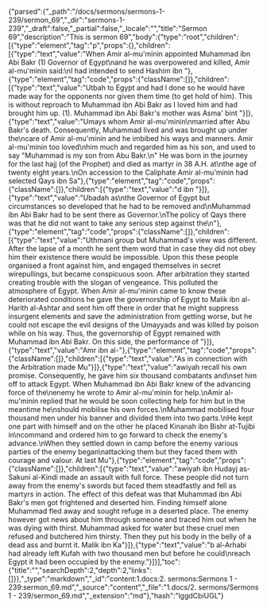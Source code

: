 {"parsed":{"_path":"/docs/sermons/sermons-1-239/sermon_69","_dir":"sermons-1-239","_draft":false,"_partial":false,"_locale":"","title":"Sermon 69","description":"This is sermon 69","body":{"type":"root","children":[{"type":"element","tag":"p","props":{},"children":[{"type":"text","value":"When Amir al-mu'minin appointed Muhammad ibn Abi Bakr (1) Governor of Egypt\nand he was overpowered and killed, Amir al-mu'minin said:\nI had intended to send Hashim ibn "},{"type":"element","tag":"code","props":{"className":[]},"children":[{"type":"text","value":"Utbah to Egypt and had l done so he would have made way for the opponents nor given them time (to get hold of him). This is without reproach to Muhammad ibn Abi Bakr as I loved him and had brought him up. (1). Muhammad ibn Abi Bakr's mother was Asma' bint "}]},{"type":"text","value":"Umays whom Amir al-mu'minin\nmarried after Abu Bakr's death. Consequently, Muhammad lived and was brought up under the\ncare of Amir al-mu'minin and he imbibed his ways and manners. Amir al-mu'minin too loved\nhim much and regarded him as his son, and used to say \"Muhammad is my son from Abu Bakr.\n\" He was born in the journey for the last hajj (of the Prophet) and died as martyr in 38 A.H. at\nthe age of twenty eight years.\nOn accession to the Caliphate Amir al-mu'minin had selected Qays ibn Sa"},{"type":"element","tag":"code","props":{"className":[]},"children":[{"type":"text","value":"d ibn "}]},{"type":"text","value":"Ubadah as\nthe Governor of Egypt but circumstances so developed that he had to be removed and\nMuhammad ibn Abi Bakr had to be sent there as Governor.\nThe policy of Qays there was that he did not want to take any serious step against the\n"},{"type":"element","tag":"code","props":{"className":[]},"children":[{"type":"text","value":"Uthmani group but Muhammad's view was different. After the lapse of a month he sent them word that in case they did not obey him their existence there would be impossible. Upon this these people organised a front against him, and engaged themselves in secret wirepullings, but became conspicuous soon. After arbitration they started creating trouble with the slogan of vengeance. This polluted the atmosphere of Egypt. When Amir al-mu'minin came to know these deteriorated conditions he gave the governorship of Egypt to Malik ibn al-Harith al-Ashtar and sent him off there in order that he might suppress insurgent elements and save the administration from getting worse, but he could not escape the evil designs of the Umayyads and was killed by poison while on his way. Thus, the governorship of Egypt remained with Muhammad ibn Abi Bakr. On this side, the performance of "}]},{"type":"text","value":"Amr ibn al-"},{"type":"element","tag":"code","props":{"className":[]},"children":[{"type":"text","value":"As in connection with the Arbitration made Mu"}]},{"type":"text","value":"awiyah recall his own promise. Consequently, he gave him six thousand combatants and\nset him off to attack Egypt. When Muhammad ibn Abi Bakr knew of the advancing force of the\nenemy he wrote to Amir al-mu'minin for help.\nAmir al-mu'minin replied that he would be soon collecting help for him but in the meantime he\nshould mobilise his own forces.\nMuhammad mobilised four thousand men under his banner and divided them into two parts.\nHe kept one part with himself and on the other he placed Kinanah ibn Bishr at-Tujibi in\ncommand and ordered him to go forward to check the enemy's advance.\nWhen they settled down in camp before the enemy various parties of the enemy began\nattacking them but they faced them with courage and valour. At last Mu"},{"type":"element","tag":"code","props":{"className":[]},"children":[{"type":"text","value":"awiyah ibn Hudayj as- Sakuni al-Kindi made an assault with full force. These people did not turn away from the enemy's swords but faced them steadfastly and fell as martyrs in action. The effect of this defeat was that Muhammad ibn Abi Bakr's men got frightened and deserted him. Finding himself alone Muhammad fled away and sought refuge in a deserted place. The enemy however got news about him through someone and traced him out when he was dying with thirst. Muhammad asked for water but these cruel men refused and butchered him thirsty. Then they put his body in the belly of a dead ass and burnt it. Malik ibn Ka"}]},{"type":"text","value":"b al-Arhabi had already left Kufah with two thousand men but before he could\nreach Egypt it had been occupied by the enemy."}]}],"toc":{"title":"","searchDepth":2,"depth":2,"links":[]}},"_type":"markdown","_id":"content:1.docs:2. sermons:Sermons 1 - 239:sermon_69.md","_source":"content","_file":"1.docs/2. sermons/Sermons 1 - 239/sermon_69.md","_extension":"md"},"hash":"lggdCbiUGL"}